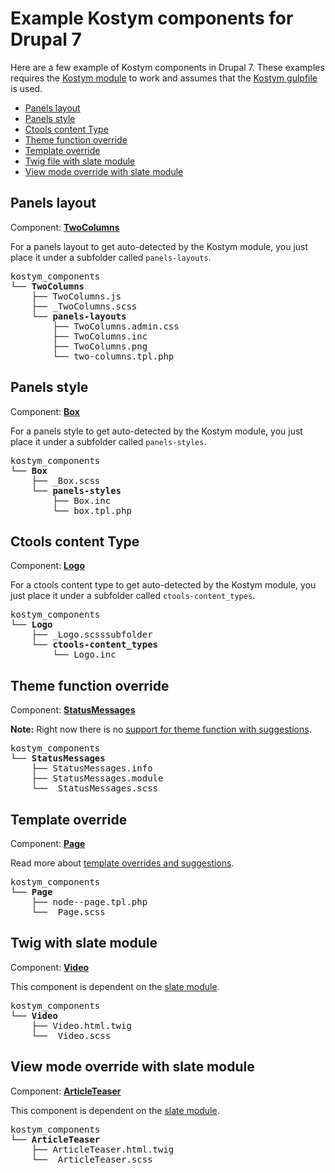 # Example Kostym components for Drupal 7

Here are a few example of Kostym components in Drupal 7. These examples requires the [Kostym module](https://github.com/kostym/drupal-7-module) to work and assumes that the [Kostym gulpfile](https://github.com/kostym/drupal-7-gulpfile.js) is used. 

* [Panels layout](#panels-layout)
* [Panels style](#panels-style)
* [Ctools content Type](#ctools-content-type)
* [Theme function override](#theme-function-override) 
* [Template override](#template-override)
* [Twig file with slate module](#twig-with-slate-module)
* [View mode override with slate module](#view-mode-override-with-slate-module)

## Panels layout
Component: **[TwoColumns](https://github.com/kostym/drupal-7-examples/tree/master/TwoColumns)**

For a panels layout to get auto-detected by the Kostym module, you just place it under a subfolder called `panels-layouts`.

<pre>
kostym_components
└── <b>TwoColumns</b>
    ├── TwoColumns.js
    ├── _TwoColumns.scss
    └── <b>panels-layouts</b>
        ├── TwoColumns.admin.css
        ├── TwoColumns.inc
        ├── TwoColumns.png
        └── two-columns.tpl.php
</pre>

## Panels style

Component: **[Box](https://github.com/kostym/drupal-7-examples/tree/master/Box)**

For a panels style to get auto-detected by the Kostym module, you just place it under a subfolder called `panels-styles`.
<pre>
kostym_components
└── <b>Box</b>
    ├── _Box.scss
    └── <b>panels-styles</b>
        ├── Box.inc
        └── box.tpl.php
</pre>

## Ctools content Type

Component: **[Logo](https://github.com/kostym/drupal-7-examples/tree/master/Logo)**

For a ctools content type to get auto-detected by the Kostym module, you just place it under a subfolder called `ctools-content_types`.
<pre>
kostym_components
└── <b>Logo</b>
    ├── _Logo.scsssubfolder
    └── <b>ctools-content_types</b>
        └── Logo.inc
</pre>

## Theme function override 

Component: **[StatusMessages](https://github.com/kostym/drupal-7-examples/tree/master/StatusMessages)**

**Note:** Right now there is no [support for theme function with suggestions](https://github.com/kostym/drupal-7-module/issues/1). 

<pre>
kostym_components
└── <b>StatusMessages</b>
    ├── StatusMessages.info
    ├── StatusMessages.module
    └── _StatusMessages.scss
</pre>

## Template override

Component: **[Page](https://github.com/kostym/drupal-7-examples/tree/master/Page)**

Read more about [template overrides and suggestions](https://www.drupal.org/node/1089656).

<pre>
kostym_components
└── <b>Page</b>
    ├── node--page.tpl.php
    └── _Page.scss
</pre>

## Twig with slate module

Component: **[Video](https://github.com/kostym/drupal-7-examples/tree/master/Video)**

This component is dependent on the [slate module](https://www.drupal.org/project/slate).

<pre>
kostym_components
└── <b>Video</b>
    ├── Video.html.twig
    └── _Video.scss
</pre>

## View mode override with slate module

Component: **[ArticleTeaser](https://github.com/kostym/drupal-7-examples/tree/master/ArticleTeaser)**

This component is dependent on the [slate module](https://www.drupal.org/project/slate).

<pre>
kostym_components
└── <b>ArticleTeaser</b>
    ├── ArticleTeaser.html.twig
    └── _ArticleTeaser.scss
</pre>